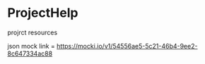 # ProjectHelp
projrct resources

json mock link = https://mocki.io/v1/54556ae5-5c21-46b4-9ee2-8c647334ac88
